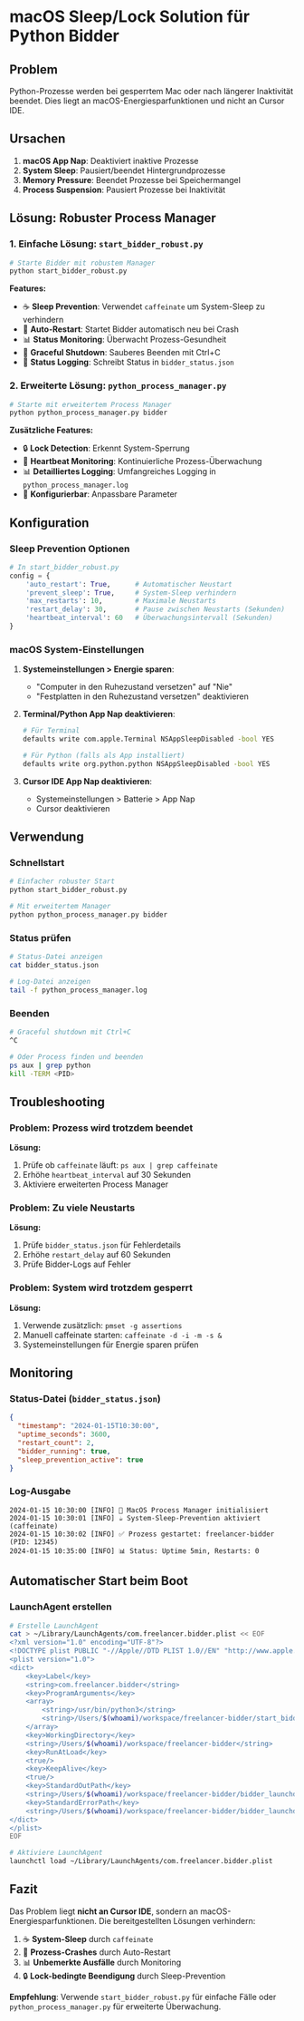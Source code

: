# macOS Sleep/Lock Solution für Python Bidder

## Problem
Python-Prozesse werden bei gesperrtem Mac oder nach längerer Inaktivität beendet. Dies liegt an macOS-Energiesparfunktionen und nicht an Cursor IDE.

## Ursachen
1. **macOS App Nap**: Deaktiviert inaktive Prozesse
2. **System Sleep**: Pausiert/beendet Hintergrundprozesse
3. **Memory Pressure**: Beendet Prozesse bei Speichermangel
4. **Process Suspension**: Pausiert Prozesse bei Inaktivität

## Lösung: Robuster Process Manager

### 1. Einfache Lösung: `start_bidder_robust.py`

```bash
# Starte Bidder mit robustem Manager
python start_bidder_robust.py
```

**Features:**
- ☕ **Sleep Prevention**: Verwendet `caffeinate` um System-Sleep zu verhindern
- 🔄 **Auto-Restart**: Startet Bidder automatisch neu bei Crash
- 📊 **Status Monitoring**: Überwacht Prozess-Gesundheit
- 🧹 **Graceful Shutdown**: Sauberes Beenden mit Ctrl+C
- 📝 **Status Logging**: Schreibt Status in `bidder_status.json`

### 2. Erweiterte Lösung: `python_process_manager.py`

```bash
# Starte mit erweitertem Process Manager
python python_process_manager.py bidder
```

**Zusätzliche Features:**
- 🔒 **Lock Detection**: Erkennt System-Sperrung
- 💓 **Heartbeat Monitoring**: Kontinuierliche Prozess-Überwachung
- 📊 **Detailliertes Logging**: Umfangreiches Logging in `python_process_manager.log`
- 🔧 **Konfigurierbar**: Anpassbare Parameter

## Konfiguration

### Sleep Prevention Optionen

```python
# In start_bidder_robust.py
config = {
    'auto_restart': True,      # Automatischer Neustart
    'prevent_sleep': True,     # System-Sleep verhindern
    'max_restarts': 10,        # Maximale Neustarts
    'restart_delay': 30,       # Pause zwischen Neustarts (Sekunden)
    'heartbeat_interval': 60   # Überwachungsintervall (Sekunden)
}
```

### macOS System-Einstellungen

1. **Systemeinstellungen > Energie sparen**:
   - "Computer in den Ruhezustand versetzen" auf "Nie"
   - "Festplatten in den Ruhezustand versetzen" deaktivieren

2. **Terminal/Python App Nap deaktivieren**:
   ```bash
   # Für Terminal
   defaults write com.apple.Terminal NSAppSleepDisabled -bool YES
   
   # Für Python (falls als App installiert)
   defaults write org.python.python NSAppSleepDisabled -bool YES
   ```

3. **Cursor IDE App Nap deaktivieren**:
   - Systemeinstellungen > Batterie > App Nap
   - Cursor deaktivieren

## Verwendung

### Schnellstart
```bash
# Einfacher robuster Start
python start_bidder_robust.py

# Mit erweitertem Manager
python python_process_manager.py bidder
```

### Status prüfen
```bash
# Status-Datei anzeigen
cat bidder_status.json

# Log-Datei anzeigen
tail -f python_process_manager.log
```

### Beenden
```bash
# Graceful shutdown mit Ctrl+C
^C

# Oder Process finden und beenden
ps aux | grep python
kill -TERM <PID>
```

## Troubleshooting

### Problem: Prozess wird trotzdem beendet
**Lösung:**
1. Prüfe ob `caffeinate` läuft: `ps aux | grep caffeinate`
2. Erhöhe `heartbeat_interval` auf 30 Sekunden
3. Aktiviere erweiterten Process Manager

### Problem: Zu viele Neustarts
**Lösung:**
1. Prüfe `bidder_status.json` für Fehlerdetails
2. Erhöhe `restart_delay` auf 60 Sekunden
3. Prüfe Bidder-Logs auf Fehler

### Problem: System wird trotzdem gesperrt
**Lösung:**
1. Verwende zusätzlich: `pmset -g assertions`
2. Manuell caffeinate starten: `caffeinate -d -i -m -s &`
3. Systemeinstellungen für Energie sparen prüfen

## Monitoring

### Status-Datei (`bidder_status.json`)
```json
{
  "timestamp": "2024-01-15T10:30:00",
  "uptime_seconds": 3600,
  "restart_count": 2,
  "bidder_running": true,
  "sleep_prevention_active": true
}
```

### Log-Ausgabe
```
2024-01-15 10:30:00 [INFO] 🚀 MacOS Process Manager initialisiert
2024-01-15 10:30:01 [INFO] ☕ System-Sleep-Prevention aktiviert (caffeinate)
2024-01-15 10:30:02 [INFO] ✅ Prozess gestartet: freelancer-bidder (PID: 12345)
2024-01-15 10:35:00 [INFO] 📊 Status: Uptime 5min, Restarts: 0
```

## Automatischer Start beim Boot

### LaunchAgent erstellen
```bash
# Erstelle LaunchAgent
cat > ~/Library/LaunchAgents/com.freelancer.bidder.plist << EOF
<?xml version="1.0" encoding="UTF-8"?>
<!DOCTYPE plist PUBLIC "-//Apple//DTD PLIST 1.0//EN" "http://www.apple.com/DTDs/PropertyList-1.0.dtd">
<plist version="1.0">
<dict>
    <key>Label</key>
    <string>com.freelancer.bidder</string>
    <key>ProgramArguments</key>
    <array>
        <string>/usr/bin/python3</string>
        <string>/Users/$(whoami)/workspace/freelancer-bidder/start_bidder_robust.py</string>
    </array>
    <key>WorkingDirectory</key>
    <string>/Users/$(whoami)/workspace/freelancer-bidder</string>
    <key>RunAtLoad</key>
    <true/>
    <key>KeepAlive</key>
    <true/>
    <key>StandardOutPath</key>
    <string>/Users/$(whoami)/workspace/freelancer-bidder/bidder_launchd.log</string>
    <key>StandardErrorPath</key>
    <string>/Users/$(whoami)/workspace/freelancer-bidder/bidder_launchd_error.log</string>
</dict>
</plist>
EOF

# Aktiviere LaunchAgent
launchctl load ~/Library/LaunchAgents/com.freelancer.bidder.plist
```

## Fazit

Das Problem liegt **nicht an Cursor IDE**, sondern an macOS-Energiesparfunktionen. Die bereitgestellten Lösungen verhindern:

1. ☕ **System-Sleep** durch `caffeinate`
2. 🔄 **Prozess-Crashes** durch Auto-Restart
3. 📊 **Unbemerkte Ausfälle** durch Monitoring
4. 🔒 **Lock-bedingte Beendigung** durch Sleep-Prevention

**Empfehlung**: Verwende `start_bidder_robust.py` für einfache Fälle oder `python_process_manager.py` für erweiterte Überwachung. 